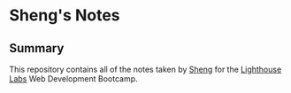 # Sheng's Notes

## Summary
This repository contains all of the notes taken by [Sheng](https://github.com/ShengjenChiu) for the [Lighthouse Labs](https://www.lighthouselabs.ca) Web Development Bootcamp.